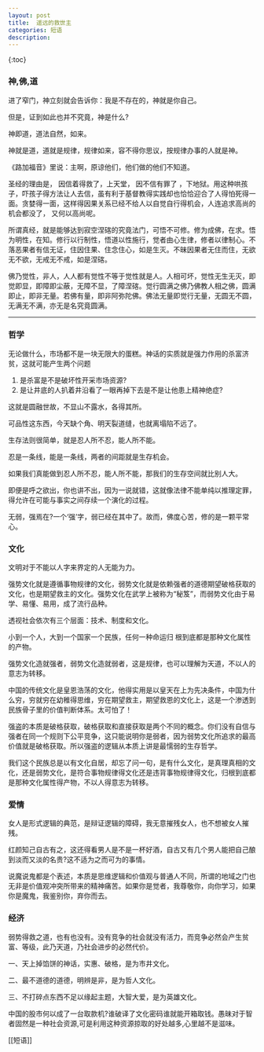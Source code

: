 ```yaml
---
layout: post
title:  遥远的救世主
categories: 短语
description: 
---
```


{:toc}

### 神,佛,道

  

进了窄门，神立刻就会告诉你：我是不存在的，神就是你自己。

  

但是，证到如此也并不究竟，神是什么?

神即道，道法自然，如来。

  

神就是道，道就是规律，规律如来，容不得你思议，按规律办事的人就是神。

  

《路加福音》里说：主啊，原谅他们，他们做的他们不知道。

  

圣经的理由是， 因信着得救了，上天堂， 因不信有罪了 ，下地狱。用这种哄孩子，吓孩子得方法让人去信，虽有利于基督教得实践却也恰恰迎合了人得怕死得一面。贪婪得一面，这样得因果关系已经不给人以自觉自行得机会，人连追求高尚的机会都没了， 又何以高尚呢。

  

所谓真经，就是能够达到寂空涅碦的究竟法门，可悟不可修。修为成佛，在求。悟为明性，在知。修行以行制性，悟道以性施行，觉者由心生律，修者以律制心。不落恶果者有信无证，住因住果、住念住心，如是生灭。不昧因果者无住而住，无欲无不欲，无戒无不戒，如是涅碦。

  

佛乃觉性，非人，人人都有觉性不等于觉性就是人。人相可坏，觉性无生无灭，即觉即显，即障即尘蔽，无障不显，了障涅碦。觉行圆满之佛乃佛教人相之佛，圆满即止，即非无量。若佛有量，即非阿弥陀佛。佛法无量即觉行无量，无圆无不圆，无满无不满，亦无是名究竟圆满。

---

### 哲学

  

无论做什么，市场都不是一块无限大的蛋糕。神话的实质就是强力作用的杀富济贫，这就可能产生两个问题

  

1.  是杀富是不是破坏性开采市场资源?
2.  是让井底的人扒着井沿看了一眼再掉下去是不是让他患上精神绝症?

  

这就是圆融世故，不显山不露水，各得其所。

  

可品性这东西，今天缺个角、明天裂道缝，也就离塌陷不远了。

  

生存法则很简单，就是忍人所不忍，能人所不能。

  

忍是一条线，能是一条线，两者的间距就是生存机会。

  

如果我们真能做到忍人所不忍，能人所不能，那我们的生存空间就比别人大。

  

即便是呼之欲出，你也讲不出，因为一说就错，这就像法律不能单纯以推理定罪，得允许在可能与事实之间存续一个演化的过程。

  

无弱，强焉在?一个‘强’字，弱已经在其中了。故而，佛度心苦，修的是一颗平常心。

  

### 文化

  

文明对于不能以人字来界定的人无能为力。

  

强势文化就是遵循事物规律的文化，弱势文化就是依赖强者的道德期望破格获取的文化，也是期望救主的文化。强势文化在武学上被称为“秘笈”，而弱势文化由于易学、易懂、易用，成了流行品种。

  

透视社会依次有三个层面：技术、制度和文化。

  

小到一个人，大到一个国家一个民族，任何一种命运归 根到底都是那种文化属性的产物。

  

强势文化造就强者，弱势文化造就弱者，这是规律，也可以理解为天道，不以人的意志为转移。

  

中国的传统文化是皇恩浩荡的文化，他得实用是以皇天在上为先决条件，中国为什么穷，穷就穷在幼稚得思维，穷在期望救主，期望救恩的文化上，这是一个渗透到民族骨子里的价值判断体系。太可怕了！

  

强盗的本质是破格获取，破格获取和直接获取是两个不同的概念。你们没有自信与强者在同一个规则下公平竞争，这只能说明你是弱者，因为弱势文化所追求的最高价值就是破格获取。所以强盗的逻辑从本质上讲是最懦弱的生存哲学。

  

我们这个民族总是以有文化自居，却忘了问一句，是有什么文化，是真理真相的文化，还是弱势文化，是符合事物规律得文化还是违背事物规律得文化，归根到底都是那种文化属性得产物，不以人得意志为转移。

  

### 爱情

  

女人是形式逻辑的典范，是辩证逻辑的障碍，我无意摧残女人，也不想被女人摧残。

  

红颜知己自古有之，这还得看男人是不是一杯好酒，自古又有几个男人能把自己酿到淡而又淡的名贵?这不适为之而可为的事情。

  

说魔说鬼都是个表述，本质是思维逻辑和价值观与普通人不同，所谓的地域之门也无非是价值观冲突所带来的精神痛苦。如果你是觉者，我尊敬你，向你学习，如果你是魔鬼，我鉴别你，弃你而去。

  

### 经济

  

弱势得救之道，也有也没有。没有竞争的社会就没有活力，而竞争必然会产生贫富、等级，此乃天道，乃社会进步的必然代价。

  

一、天上掉馅饼的神话，实惠、破格，是为市井文化。

  

二、最不道德的道德，明辨是非，是为哲人文化。

  

三、不打碎点东西不足以缘起主题，大智大爱，是为英雄文化。

  

中国的股市何以成了一台取款机?谁破译了文化密码谁就能开箱取钱。愚昧对于智者固然是一种社会资源,可是利用这种资源掠取的好处越多,心里越不是滋味。


[[短语]]